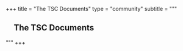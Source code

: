 +++
title = "The TSC Documents"
type = "community"
subtitle = """
<h2 style="text-indent: 1em;">The TSC Documents</h2>
"""
+++
